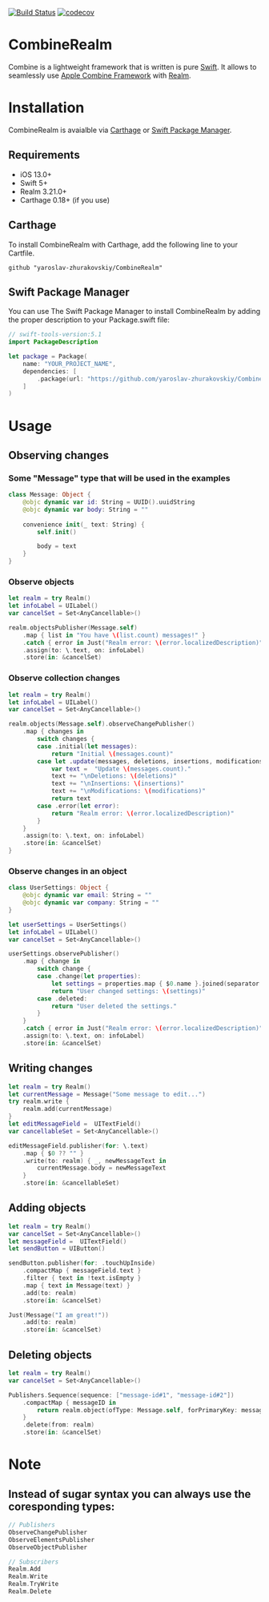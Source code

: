 [![Build Status](https://travis-ci.org/yaroslav-zhurakovskiy/CombineRealm.svg?branch=master)](https://travis-ci.org/yaroslav-zhurakovskiy/CombineRealm) [![codecov](https://codecov.io/gh/yaroslav-zhurakovskiy/CombineRealm/branch/master/graph/badge.svg)](https://codecov.io/gh/yaroslav-zhurakovskiy/CombineRealm)

# CombineRealm
Combine is a lightweight framework that is written is pure [Swift](https://swift.org/).
It allows to seamlessly use [Apple Combine Framework](https://developer.apple.com/documentation/combine) with [Realm](https://github.com/realm/realm-cocoa).


# Installation
CombineRealm is avaialble via [Carthage](https://github.com/Carthage/Carthage) or [Swift Package Manager](https://swift.org/package-manager/).
## Requirements
* iOS 13.0+
* Swift 5+
* Realm 3.21.0+
* Carthage 0.18+ (if you use)
## Carthage
To install CombineRealm with Carthage, add the following line to your Cartfile.
```
github "yaroslav-zhurakovskiy/CombineRealm"
```
## Swift Package Manager
You can use The Swift Package Manager to install CombineRealm by adding the proper description to your Package.swift file:
```swift
// swift-tools-version:5.1
import PackageDescription

let package = Package(
	name: "YOUR_PROJECT_NAME",
	dependencies: [
		.package(url: "https://github.com/yaroslav-zhurakovskiy/CombineRealm.git", from: "1.2.1"),
	]
)
```

# Usage
## Observing changes
### Some "Message" type that will be used in the examples
```swift
class Message: Object {
    @objc dynamic var id: String = UUID().uuidString
    @objc dynamic var body: String = ""
    
    convenience init(_ text: String) {
        self.init()

        body = text
    }
}
```

### Observe objects
```swift
let realm = try Realm()
let infoLabel = UILabel()
var cancelSet = Set<AnyCancellable>()

realm.objectsPublisher(Message.self)
	.map { list in "You have \(list.count) messages!" }
	.catch { error in Just("Realm error: \(error.localizedDescription)") }
	.assign(to: \.text, on: infoLabel)
	.store(in: &cancelSet)
```

### Observe collection changes
```swift
let realm = try Realm()
let infoLabel = UILabel()
var cancelSet = Set<AnyCancellable>()

realm.objects(Message.self).observeChangePublisher()
	.map { changes in
		switch changes {
		case .initial(let messages):
			return "Initial \(messages.count)"
		case let .update(messages, deletions, insertions, modifications):
			var text =  "Update \(messages.count)."
			text += "\nDeletions: \(deletions)"
			text += "\nInsertions: \(insertions)"
			text += "\nModifications: \(modifications)"
			return text
		case .error(let error):
			return "Realm error: \(error.localizedDescription)"
		}
	}
	.assign(to: \.text, on: infoLabel)
	.store(in: &cancelSet)
}
```

### Observe changes in an object
```swift
class UserSettings: Object {
	@objc dynamic var email: String = ""
	@objc dynamic var company: String = ""
}

let userSettings = UserSettings()
let infoLabel = UILabel()
var cancelSet = Set<AnyCancellable>()

userSettings.observePublisher()
	.map { change in
		switch change {
		case .change(let properties):
			let settings = properties.map { $0.name }.joined(separator: "")
			return "User changed settings: \(settings)"
		case .deleted:
			return "User deleted the settings."
		}
	}
	.catch { error in Just("Realm error: \(error.localizedDescription)") }
	.assign(to: \.text, on: infoLabel)
	.store(in: &cancelSet)

```

## Writing changes
```swift
let realm = try Realm()
let currentMessage = Message("Some message to edit...")
try realm.write {
	realm.add(currentMessage)
}
let editMessageField =  UITextField()
var cancellableSet = Set<AnyCancellable>()

editMessageField.publisher(for: \.text)
	.map { $0 ?? "" }
	.write(to: realm) { _, newMessageText in
		currentMessage.body = newMessageText
	}
	.store(in: &cancellableSet)
```

## Adding objects
```swift
let realm = try Realm()
var cancelSet = Set<AnyCancellable>()
let messageField =  UITextField()
let sendButton = UIButton()

sendButton.publisher(for: .touchUpInside) 
	.compactMap { messageField.text }
	.filter { text in !text.isEmpty }
	.map { text in Message(text) }
	.add(to: realm)
	.store(in: &cancelSet)

Just(Message("I am great!"))
	.add(to: realm)
	.store(in: &cancelSet)
```

## Deleting objects
```swift
let realm = try Realm()
var cancelSet = Set<AnyCancellable>()

Publishers.Sequence(sequence: ["message-id#1", "message-id#2"])
	.compactMap { messageID in
		return realm.object(ofType: Message.self, forPrimaryKey: messageID)
	}
	.delete(from: realm)
	.store(in: &cancelSet)
```

# Note
## Instead of sugar syntax you can always use the coresponding types:
```swift
// Publishers
ObserveChangePublisher
ObserveElementsPublisher
ObserveObjectPublisher

// Subscribers
Realm.Add
Realm.Write
Realm.TryWrite
Realm.Delete
```